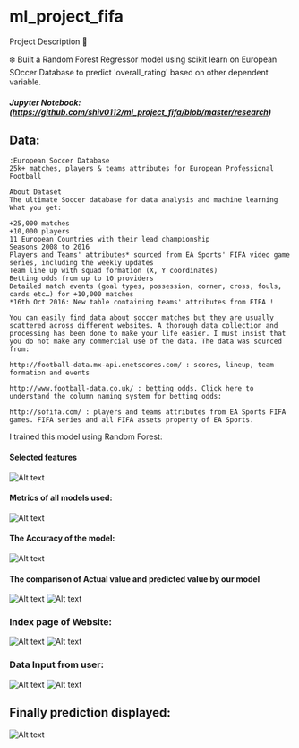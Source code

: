 # ml_project_fifa

Project Description 📄

❄️ Built a Random Forest Regressor model using scikit learn on European SOccer Database to
predict 'overall_rating' based on other dependent variable.

##### Jupyter Notebook: (https://github.com/shiv0112/ml_project_fifa/blob/master/research)

## Data:

```
:European Soccer Database
25k+ matches, players & teams attributes for European Professional Football

About Dataset
The ultimate Soccer database for data analysis and machine learning
What you get:

+25,000 matches
+10,000 players
11 European Countries with their lead championship
Seasons 2008 to 2016
Players and Teams' attributes* sourced from EA Sports' FIFA video game series, including the weekly updates
Team line up with squad formation (X, Y coordinates)
Betting odds from up to 10 providers
Detailed match events (goal types, possession, corner, cross, fouls, cards etc…) for +10,000 matches
*16th Oct 2016: New table containing teams' attributes from FIFA !

You can easily find data about soccer matches but they are usually scattered across different websites. A thorough data collection and processing has been done to make your life easier. I must insist that you do not make any commercial use of the data. The data was sourced from:

http://football-data.mx-api.enetscores.com/ : scores, lineup, team formation and events

http://www.football-data.co.uk/ : betting odds. Click here to understand the column naming system for betting odds:

http://sofifa.com/ : players and teams attributes from EA Sports FIFA games. FIFA series and all FIFA assets property of EA Sports.
```

I trained this model using Random Forest:

#### Selected features

![Alt text](https://github.com/shiv0112/ml_project_fifa/blob/master/screenshots/features.png)

#### Metrics of all models used:

![Alt text](https://github.com/shiv0112/ml_project_fifa/blob/master/screenshots/models.png)

#### The Accuracy of the model:

![Alt text](https://github.com/shiv0112/ml_project_fifa/blob/master/screenshots/accuracy.png)

#### The comparison of Actual value and predicted value by our model

![Alt text](https://github.com/shiv0112/ml_project_fifa/blob/master/screenshots/concat.png)
![Alt text](https://github.com/shiv0112/ml_project_fifa/blob/master/screenshots/plot.png)

### Index page of Website:

![Alt text](https://github.com/shiv0112/ml_project_fifa/blob/master/screenshots/4.png)
![Alt text](https://github.com/shiv0112/ml_project_fifa/blob/master/screenshots/5.png)

### Data Input from user:

![Alt text](https://github.com/shiv0112/ml_project_fifa/raw/main/screenshots/1.png)
![Alt text](https://github.com/shiv0112/ml_project_fifa/blob/master/screenshots/2.png)

## Finally prediction displayed:

![Alt text](https://github.com/shiv0112/ml_project_fifa/blob/master/screenshots/3.png)


